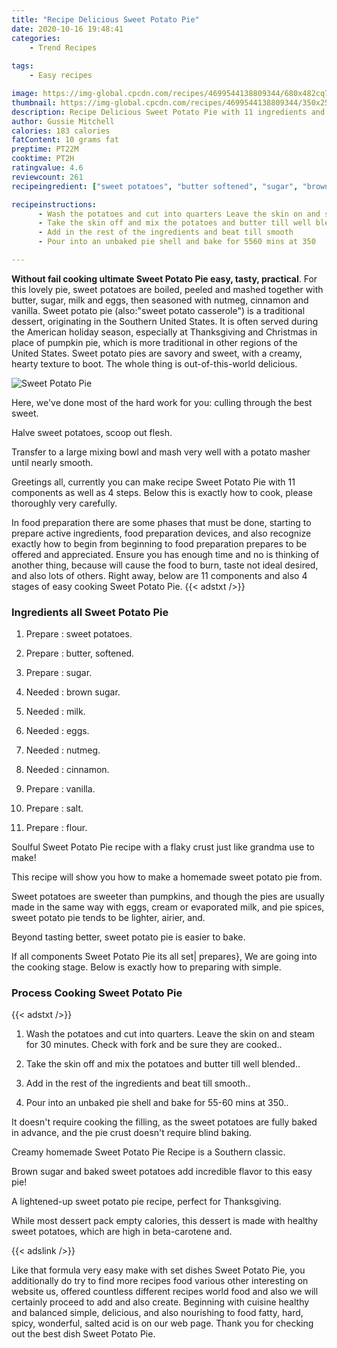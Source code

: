 ```yaml
---
title: "Recipe Delicious Sweet Potato Pie"
date: 2020-10-16 19:48:41
categories:
    - Trend Recipes
    
tags:
    - Easy recipes

image: https://img-global.cpcdn.com/recipes/4699544138809344/680x482cq70/sweet-potato-pie-recipe-main-photo.jpg
thumbnail: https://img-global.cpcdn.com/recipes/4699544138809344/350x250cq70/sweet-potato-pie-recipe-main-photo.jpg
description: Recipe Delicious Sweet Potato Pie with 11 ingredients and 4 stages of easy cooking.
author: Gussie Mitchell
calories: 183 calories
fatContent: 10 grams fat
preptime: PT22M
cooktime: PT2H
ratingvalue: 4.6
reviewcount: 261
recipeingredient: ["sweet potatoes", "butter softened", "sugar", "brown sugar", "milk", "eggs", "nutmeg", "cinnamon", "vanilla", "salt", "flour"]

recipeinstructions: 
      - Wash the potatoes and cut into quarters Leave the skin on and steam for 30 minutes Check with fork and be sure they are cooked 
      - Take the skin off and mix the potatoes and butter till well blended 
      - Add in the rest of the ingredients and beat till smooth 
      - Pour into an unbaked pie shell and bake for 5560 mins at 350

---
```




**Without fail cooking ultimate Sweet Potato Pie easy, tasty, practical**. For this lovely pie, sweet potatoes are boiled, peeled and mashed together with butter, sugar, milk and eggs, then seasoned with nutmeg, cinnamon and vanilla. Sweet potato pie (also:&#34;sweet potato casserole&#34;) is a traditional dessert, originating in the Southern United States. It is often served during the American holiday season, especially at Thanksgiving and Christmas in place of pumpkin pie, which is more traditional in other regions of the United States. Sweet potato pies are savory and sweet, with a creamy, hearty texture to boot. The whole thing is out-of-this-world delicious.


![Sweet Potato Pie](https://img-global.cpcdn.com/recipes/4699544138809344/680x482cq70/sweet-potato-pie-recipe-main-photo.jpg "Sweet Potato Pie")



Here, we&#39;ve done most of the hard work for you: culling through the best sweet.

Halve sweet potatoes, scoop out flesh.

Transfer to a large mixing bowl and mash very well with a potato masher until nearly smooth.


Greetings all, currently you can make recipe Sweet Potato Pie with 11 components as well as 4 steps. Below this is exactly how to cook, please thoroughly very carefully.

In food preparation there are some phases that must be done, starting to prepare active ingredients, food preparation devices, and also recognize exactly how to begin from beginning to food preparation prepares to be offered and appreciated. Ensure you has enough time and no is thinking of another thing, because will cause the food to burn, taste not ideal desired, and also lots of others. Right away, below are 11 components and also 4 stages of easy cooking Sweet Potato Pie.
{{< adstxt />}}

### Ingredients all Sweet Potato Pie


1. Prepare  : sweet potatoes.

1. Prepare  : butter, softened.

1. Prepare  : sugar.

1. Needed  : brown sugar.

1. Needed  : milk.

1. Needed  : eggs.

1. Needed  : nutmeg.

1. Needed  : cinnamon.

1. Prepare  : vanilla.

1. Prepare  : salt.

1. Prepare  : flour.


Soulful Sweet Potato Pie recipe with a flaky crust just like grandma use to make!

This recipe will show you how to make a homemade sweet potato pie from.

Sweet potatoes are sweeter than pumpkins, and though the pies are usually made in the same way with eggs, cream or evaporated milk, and pie spices, sweet potato pie tends to be lighter, airier, and.

Beyond tasting better, sweet potato pie is easier to bake.


If all components Sweet Potato Pie its all set| prepares}, We are going into the cooking stage. Below is exactly how to preparing with simple.

### Process Cooking Sweet Potato Pie

{{< adstxt />}}


1. Wash the potatoes and cut into quarters. Leave the skin on and steam for 30 minutes. Check with fork and be sure they are cooked..



1. Take the skin off and mix the potatoes and butter till well blended..



1. Add in the rest of the ingredients and beat till smooth..



1. Pour into an unbaked pie shell and bake for 55-60 mins at 350..




It doesn&#39;t require cooking the filling, as the sweet potatoes are fully baked in advance, and the pie crust doesn&#39;t require blind baking.

Creamy homemade Sweet Potato Pie Recipe is a Southern classic.

Brown sugar and baked sweet potatoes add incredible flavor to this easy pie!

A lightened-up sweet potato pie recipe, perfect for Thanksgiving.

While most dessert pack empty calories, this dessert is made with healthy sweet potatoes, which are high in beta-carotene and.


{{< adslink />}}

Like that formula very easy make with set dishes Sweet Potato Pie, you additionally do try to find more recipes food various other interesting on website us, offered countless different recipes world food and also we will certainly proceed to add and also create. Beginning with cuisine healthy and balanced simple, delicious, and also nourishing to food fatty, hard, spicy, wonderful, salted acid is on our web page. Thank you for checking out the best dish Sweet Potato Pie.
